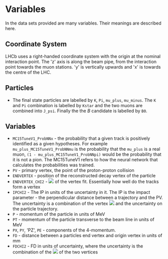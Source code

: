 Variables
=========

In the data sets provided are many variables. Their meanings are described here.

Coordinate System
-----------------

LHCb uses a right-handed coordinate system with the origin at the nominal interaction point. The 'z' axis is along the beam pipe, from the interaction point towards the muon stations. 'y' is vertically upwards and 'x' is towards the centre of the LHC.

Particles
---------

* The final state particles are labelled by `K`, `Pi`, `mu_plus`, `mu_minus`. The `K` and `Pi` combination is labelled by `Kstar` and the two muons are combined into `J_psi`. Finally the the *B* candidate is labelled by `B0`.

Variables
---------

* `MC15TuneV1_ProbNNx` - the probability that a given track is positively identified as a given hypotheses. For example `mu_plus_MC15TuneV1_ProbNNmu` is the probability that the `mu_plus` is a real muon, `(1 - mu_plus_MC15TuneV1_ProbNNpi)` would be the probability that it is not a pion. The MC15TuneV1 refers to how the neural network that calculates the probabilities was trained.
* `PV` - primary vertex, the point of the proton-proton collision
* `ENDVERTEX` - position of the reconstructed decay vertex of the particle
* `ENDVERTEX_CHI2` - <img src="https://latex.codecogs.com/gif.latex?\chi^{2}" /> of the vertex fit. Essentially how well do the tracks form a vertex
* `IPCHI2` - The IP in units of the uncertainty in it. The IP is the impact parameter - the perpendicular distance between a trajectory and the PV. The uncertainty is a combination of the vertex <img src="https://latex.codecogs.com/gif.latex?\chi^{2}" /> and the uncertainty on the particle trajectory.
* `P` - momentum of the particle in units of MeV
* `PT` - momentum of the particle transverse to the beam line in units of MeV
* `PX`, `PY`, 'PZ', `PE` - components of the 4-momentum.
* `FD` - distance between a particles end vertex and origin vertex in units of mm
* `FDCHI2` - FD in units of uncertainty, where the uncertainty is the combination of the <img src="https://latex.codecogs.com/gif.latex?\chi^{2}" /> of the two vertices
